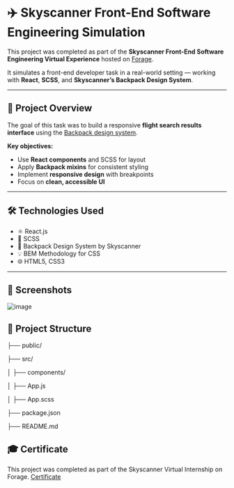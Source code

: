 # ✈️ Skyscanner Front-End Software Engineering Simulation

This project was completed as part of the **Skyscanner Front-End Software Engineering Virtual Experience** hosted on [Forage](https://www.theforage.com/).

It simulates a front-end developer task in a real-world setting — working with **React**, **SCSS**, and **Skyscanner’s Backpack Design System**.

---

## 🚀 Project Overview

The goal of this task was to build a responsive **flight search results interface** using the [Backpack design system](https://backpack.github.io/).

**Key objectives:**
- Use **React components** and SCSS for layout
- Apply **Backpack mixins** for consistent styling
- Implement **responsive design** with breakpoints
- Focus on **clean, accessible UI**

---

## 🛠️ Technologies Used

- ⚛️ React.js
- 🎨 SCSS
- 🎒 Backpack Design System by Skyscanner
- 💡 BEM Methodology for CSS
- 🌐 HTML5, CSS3

---

## 📸 Screenshots

![image](https://github.com/user-attachments/assets/32c83c4a-c99d-4dde-b761-05e65556e998)


## 📁 Project Structure

├── public/

├── src/

│   ├── components/

│   ├── App.js

│   ├── App.scss

├── package.json

├── README.md


## 🎓 Certificate

This project was completed as part of the Skyscanner Virtual Internship on Forage.
[Certificate](https://forage-uploads-prod.s3.amazonaws.com/completion-certificates/skoQmxqhtgWmKv2pm/km4rw7dihDr3etqom_skoQmxqhtgWmKv2pm_Su4MatrFAttePQAgA_1750277140937_completion_certificate.pdf)

